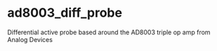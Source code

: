 # ad8003_diff_probe
Differential active probe based around the AD8003 triple op amp from Analog Devices

